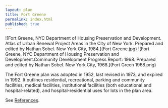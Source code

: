 ```yaml
---
layout: plan
title: Fort Greene
permalink: index.html
published: true
---
```


![Fort Greene, NYC Department of Housing Preservation and Development. Atlas of Urban Renewal Project Areas in the City of New York. Prepared and edited by Nathan Sobel. New York City, 1984.](Fort Greene.jpg)
![Fort Greene, NYC Department of Housing Preservation and Development.Community Development Progress Report: 1968. Prepared and edited by Nathan Sobel. New York City, 1968.](Fort Green 1968.png)

The Fort Greene plan was adopted in 1952, last revised in 1973, and expired in 1992. It outlines residential, recreational, parking and community facilities, medical facilities, institutional facilities (both educational and hospital-related), and hospital-residential uses for lots in the plan area.

See [References](http://www.urbanreviewer.org/#page=references.html).